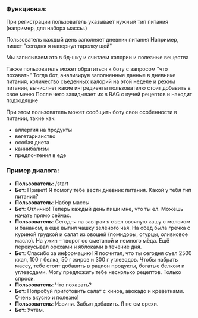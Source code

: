 ### Функционал:
При регистрации пользователь указывает нужный тип 
питания (например, для набора массы.)

Пользователь каждый день заполняет дневник питания 
Например, пишет "сегодня я навернул тарелку щей"

Мы записываем это в бд-шку и считаем калории и полезные вещества

Также пользователь может обратиться к боту с запросом "что похавать"
Тогда бот, анализируя заполненные данные в дневнике питания,
количество съеденных калорий на этой неделе и режим питания,
вычисляет какие ингредиенты пользователю стоит добавить в свое меню
После чего закидывает их в RAG с кучей рецептов и находит подходящие

При этом пользователь может сообщить боту свои особенности в питании,
такие как:
- аллергия на продукты
- вегетарианство
- особая диета
- каннибализм
- предпочтения в еде

### Пример диалога:
- **Пользователь:** /start
- **Бот**: Привет! Я помогу тебе вести дневник питания. Какой у тебя тип питания?
- **Пользователь**: Набор массы
- **Бот**: Отлично! Теперь каждый день пиши мне, что ты ел. Можешь начать прямо сейчас.
- **Пользователь**: Сегодня на завтрак я съел овсяную кашу с молоком и бананом, а ещё выпил чашку зелёного чая. На обед была гречка с куриной грудкой и салат из овощей (помидоры, огурцы, оливковое масло). На ужин – творог со сметаной и немного мёда. Ещё перекусывал орехами и яблоками в течение дня.
- **Бот**: Спасибо за информацию! Я посчитал, что ты сегодня съел 2500 ккал, 100 г белка, 50 г жиров и 300 г углеводов. Чтобы набрать массу, тебе стоит добавить в рацион продукты, богатые белком и углеводами. Могу предложить тебе несколько рецептов. Только спроси.
- **Пользователь**: Что похавать?
- **Бот**: Попробуй приготовить салат с киноа, авокадо и креветками. Очень вкусно и полезно!
- **Пользователь**: Извини. Забыл добавить. Я не ем орехи.
- **Бот**: Учтём.